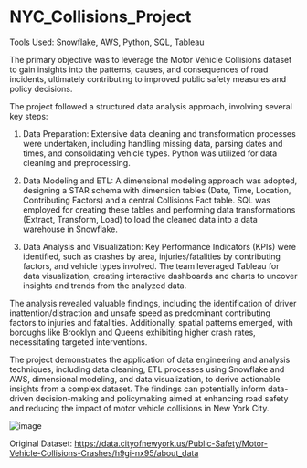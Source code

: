 # NYC_Collisions_Project

Tools Used: Snowflake, AWS, Python, SQL, Tableau 

The primary objective was to leverage the Motor Vehicle Collisions dataset to gain insights into the patterns, causes, and consequences of road incidents, ultimately contributing to improved public safety measures and policy decisions. 

The project followed a structured data analysis approach, involving several key steps:

1. Data Preparation: Extensive data cleaning and transformation processes were undertaken, including handling missing data, parsing dates and times, and consolidating vehicle types.  Python was utilized for data cleaning and preprocessing.

2. Data Modeling and ETL: A dimensional modeling approach was adopted, designing a STAR schema with dimension tables (Date, Time, Location, Contributing Factors) and a central Collisions Fact table. SQL was employed for creating these tables and performing data transformations (Extract, Transform, Load) to load the cleaned data into a data warehouse in Snowflake.

3. Data Analysis and Visualization: Key Performance Indicators (KPIs) were identified, such as crashes by area, injuries/fatalities by contributing factors, and vehicle types involved. The team leveraged Tableau for data visualization, creating interactive dashboards and charts to uncover insights and trends from the analyzed data.

The analysis revealed valuable findings, including the identification of driver inattention/distraction and unsafe speed as predominant contributing factors to injuries and fatalities. Additionally, spatial patterns emerged, with boroughs like Brooklyn and Queens exhibiting higher crash rates, necessitating targeted interventions.

The project demonstrates the application of data engineering and analysis techniques, including data cleaning, ETL processes using Snowflake and AWS, dimensional modeling, and data visualization, to derive actionable insights from a complex dataset. The findings can potentially inform data-driven decision-making and policymaking aimed at enhancing road safety and reducing the impact of motor vehicle collisions in New York City.

![image](https://github.com/nischitabiradar/NYC_Collisions_Project/assets/143463343/777817ed-77b1-409c-b82c-a5f0e5768e57)

Original Dataset: https://data.cityofnewyork.us/Public-Safety/Motor-Vehicle-Collisions-Crashes/h9gi-nx95/about_data
